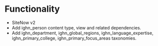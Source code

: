 # Functionality

- SiteNow v2
- Add ighn_person content type, view and related dependencies.
- Add ighn_department, ighn_global_regions, ighn_language_expertise, ighn_primary_college, ighn_primary_focus_areas taxonomies.
